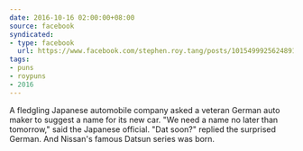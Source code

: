 ```yaml
---
date: 2016-10-16 02:00:00+08:00
source: facebook
syndicated:
- type: facebook
  url: https://www.facebook.com/stephen.roy.tang/posts/10154999256248912
tags:
- puns
- roypuns
- 2016
---
```


A fledgling Japanese automobile company asked a veteran German auto maker to suggest a name for its new car.  "We need a name no later than tomorrow," said the Japanese official.  "Dat soon?" replied the surprised German.  And Nissan's famous Datsun series was born.